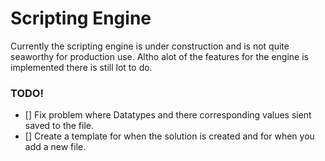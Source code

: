 # Scripting Engine

Currently the scripting engine is under construction and is not quite seaworthy for production use. Altho alot of the features for the engine is implemented there is still lot to do.

### TODO!
- [] Fix problem where Datatypes and there corresponding values sient saved to the file.
- [] Create a template for when the solution is created and for when you add a new file.